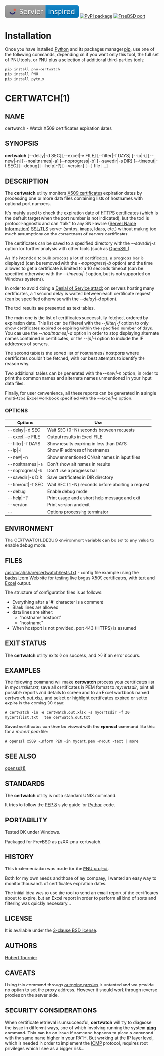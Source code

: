 [![Servier Inspired](https://raw.githubusercontent.com/servierhub/.github/main/badges/inspired.svg)](https://github.com/ServierHub/)
[![PyPI package](https://repology.org/badge/version-for-repo/pypi/python:pnu-certwatch.svg)](https://repology.org/project/python:pnu-certwatch/versions)
[![FreeBSD port](https://repology.org/badge/version-for-repo/freebsd/python:pnu-certwatch.svg)](https://repology.org/project/python:pnu-certwatch/versions)

# Installation
Once you have installed [Python](https://www.python.org/downloads/) and its packages manager [pip](https://pip.pypa.io/en/stable/installation/),
use one of the following commands, depending on if you want only this tool, the full set of PNU tools, or PNU plus a selection of additional third-parties tools:

```
pip install pnu-certwatch
pip install PNU
pip install pytnix
```

# CERTWATCH(1)

## NAME
certwatch - Watch X509 certificates expiration dates

## SYNOPSIS
**certwatch**
\[--delay|-d SEC\]
\[--excel|-e FILE\]
\[--filter|-f DAYS\]
\[--ip|-i\]
\[--new|-n\]
\[--noaltnames|-a\]
\[--noprogress|-b\]
\[--savedir|-s DIR\]
\[--timeout|-t SEC\]
\[--debug\]
\[--help|-?\]
\[--version\]
\[--\]
file [...]

## DESCRIPTION
The **certwatch** utility monitors [X509 certificates](https://en.wikipedia.org/wiki/X.509) expiration dates
by processing one or more data files containing lists of hostnames with optional port numbers.

It's mainly used to check the expiration date of [HTTPS](https://en.wikipedia.org/wiki/HTTPS) certificates
(which is the default target when the port number is not indicated),
but the tool is protocol-agnostic and can "talk" to any SNI-aware ([Server Name Information](https://en.wikipedia.org/wiki/Server_Name_Indication))
[SSL/TLS](https://en.wikipedia.org/wiki/Transport_Layer_Security) server (smtps, imaps, ldaps, etc.)
without making too much assumptions on the correctness of servers certificates.

The certificates can be saved to a specified directory with the *--savedir|-s* option for further analysis with other tools (such as [OpenSSL](https://www.openssl.org/)).

As it's intended to bulk process a lot of certificates, a progress bar is displayed (can be removed with the *--noprogress|-b* option)
and the time allowed to get a certificate is limited to a 10 seconds timeout
(can be specified otherwise with the *--timeout|-t* option, but is not supported on Windows systems).

In order to avoid doing a [Denial of Service attack](https://en.wikipedia.org/wiki/Denial-of-service_attack) on servers hosting many certificates,
a 1 second delay is waited between each certificate request (can be specified otherwise with the *--delay|-d* option).

The tool results are presented as text tables.

The main one is the list of certificates successfully fetched, ordered by expiration date.
This list can be filtered with the *--filter|-f* option to only show certificates expired or expiring within the specified number of days.
You can use the *--noaltnames|-a* option in order to stop displaying alternate names contained in certificates,
or the *--ip|-i* option to include the IP addresses of servers.

The second table is the sorted list of hostnames / hostports where certificates couldn't be fetched,
with our best attempts to identify the reason why.

Two additional tables can be generated with the *--new|-n* option, in order to print the common names and alternate names
unmentioned in your input data files.

Finally, for user convenience, all these reports can be generated in a single multi-tabs Excel workbook specified with the *--excel|-e* option.

### OPTIONS
Options | Use
------- | ---
--delay\|-d SEC|Wait SEC (0-N) seconds between requests
--excel\|-e FILE|Output results in Excel FILE
--filter\|-f DAYS|Show results expiring in less than DAYS
--ip\|-i|Show IP address of hostnames
--new\|-n|Show unmentioned CN/alt names in input files
--noaltnames\|-a|Don't show alt names in results
--noprogress\|-b|Don't use a progress bar
--savedir\|-s DIR|Save certificates in DIR directory
--timeout\|-t SEC|Wait SEC (1-N) seconds before aborting a request
--debug|Enable debug mode
--help\|-?|Print usage and a short help message and exit
--version|Print version and exit
--|Options processing terminator

## ENVIRONMENT
The CERTWATCH_DEBUG environment variable can be set to any value to enable debug mode.

## FILES
[/usr/local/share/certwatch/tests.txt](https://github.com/HubTou/certwatch/blob/main/data/tests.txt) - config file example using the [badssl.com](https://badssl.com) Web site for testing live bogus X509 certificates,
with [text](https://github.com/HubTou/certwatch/blob/main/data/tests_output.txt)
and [Excel](https://github.com/HubTou/certwatch/blob/main/data/tests_output.xlsx) output.

The structure of configuration files is as follows:
* Everything after a '#' character is a comment
* Blank lines are allowed
* data lines are either:
  * "hostname hostport"
  * "hostname"
* When hostport is not provided, port 443 (HTTPS) is assumed

## EXIT STATUS
The **certwatch** utility exits 0 on success, and >0 if an error occurs.

## EXAMPLES
The following command will make **certwatch** process your certificates list in *mycertslist.txt*,
save all certificates in PEM format to *mycertsdir*, print all possible reports and details to screen
and to an Excel workbook named *certwatch.out.xlsx*, and select or highlight certificates
expired or set to expire in the coming 30 days:
```Shell
# certwatch -in -e certwatch.out.xlsx -s mycertsdir -f 30 mycertslist.txt | tee certwatch.out.txt
```

Saved certificates can then be viewed with the **openssl** command like this for a *mycert.pem* file:
```Shell
# openssl x509 -inform PEM -in mycert.pem -noout -text | more
```

## SEE ALSO
[openssl(1)](https://www.openssl.org/docs/manmaster/man1/openssl.html)

## STANDARDS
The **certwatch** utility is not a standard UNIX command.

It tries to follow the [PEP 8](https://www.python.org/dev/peps/pep-0008/) style guide for [Python](https://www.python.org/) code.

## PORTABILITY
Tested OK under Windows.

Packaged for FreeBSD as pyXX-pnu-certwatch.

## HISTORY
This implementation was made for the [PNU project](https://github.com/HubTou/PNU).

Both for my own needs and those of my company, I wanted an easy way to monitor thousands of certificates expiration dates.

The initial idea was to use the tool to send an email report of the certificates about to expire, but an Excel report in order to perform all kind of sorts and filtering was quickly necessary...

## LICENSE
It is available under the [3-clause BSD license](https://opensource.org/licenses/BSD-3-Clause).

## AUTHORS
[Hubert Tournier](https://github.com/HubTou)

## CAVEATS
Using this command through [outgoing proxies](https://en.wikipedia.org/wiki/Proxy_server) is untested and we provide no option to set the proxy address.
However it should work through reverse proxies on the server side.

## SECURITY CONSIDERATIONS
When certificate retrieval is unsuccessful, **certwatch** will try to diagnose the issue in different ways, one of which involving
running the system **[ping](https://en.wikipedia.org/wiki/Ping_(networking_utility))** command. This can be an issue if someone happens to place a command with the same name higher in your PATH.
But working at the IP layer level, which is needed in order to implement the [ICMP](https://en.wikipedia.org/wiki/Internet_Control_Message_Protocol) protocol, requires root privileges which I see as a bigger risk...
